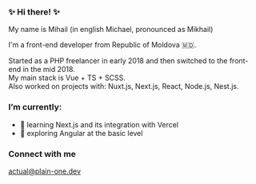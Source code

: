 ### ✨ Hi there! ✨
My name is Mihail (in english Michael, pronounced as Mikhail)

I'm a front-end developer from Republic of Moldova 🇲🇩.

Started as a PHP freelancer in early 2018 and then switched to the front-end in the mid 2018. <br/>
My main stack is Vue + TS + SCSS.<br/>
Also worked on projects with: Nuxt.js, Next.js, React, Node.js, Nest.js.

### I’m currently:
- 🌱 learning Next.js and its integration with Vercel
- 🍁 exploring Angular at the basic level

### Connect with me

[actual@plain-one.dev](mailto:actual@plain-one.dev)

[//]: # ([![Linkedin Badge]&#40;https://img.shields.io/badge/-mihail_velcev-blue?style=flat-square&logo=Linkedin&logoColor=white&link=https://www.linkedin.com/in/mikhail-velchev&#41;]&#40;https://www.linkedin.com/in/mikhail-velchev&#41;)
[//]: # ([![Portfolio Badge]&#40;https://img.shields.io/badge/-personal_site-black?style=flat-square&logo=firefox-browser&logoColor=orange&link=https://plain-one.dev/&#41;]&#40;https://plain-one.dev&#41;)
